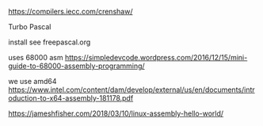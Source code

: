 https://compilers.iecc.com/crenshaw/

Turbo Pascal

install see freepascal.org

uses 68000 asm https://simpledevcode.wordpress.com/2016/12/15/mini-guide-to-68000-assembly-programming/

we use amd64 https://www.intel.com/content/dam/develop/external/us/en/documents/introduction-to-x64-assembly-181178.pdf

https://jameshfisher.com/2018/03/10/linux-assembly-hello-world/
